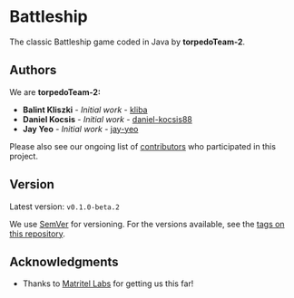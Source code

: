 # Battleship
The classic Battleship game coded in Java by **torpedoTeam-2**.

## Authors
We are **torpedoTeam-2:**

* **Balint Kliszki** - *Initial work* - [kliba](https://github.com/kliba)
* **Daniel Kocsis** - *Initial work* - [daniel-kocsis88](https://github.com/daniel-kocsis88)
* **Jay Yeo** - *Initial work* - [jay-yeo](https://github.com/jay-yeo)

Please also see our ongoing list of [contributors](https://github.com/jay-yeo/battleship/graphs/contributors) who participated in this project.

## Version

Latest version: `v0.1.0-beta.2`
 
We use [SemVer](http://semver.org/) for versioning. For the versions available, see the [tags on this repository](https://github.com/jay-yeo/battleship/tags).

## Acknowledgments

* Thanks to [Matritel Labs](https://www.matritellabs.com/) for getting us this far!


